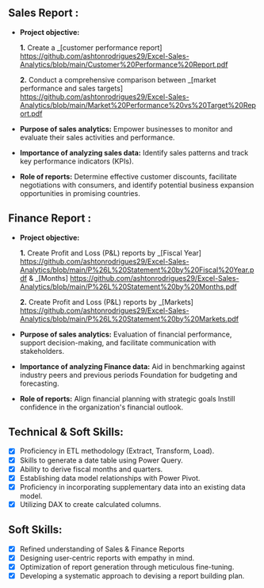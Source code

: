 ## Sales Report :


- **Project objective:** 

    **1.** Create a _[customer performance report] https://github.com/ashtonrodrigues29/Excel-Sales-Analytics/blob/main/Customer%20Performance%20Report.pdf

    **2.** Conduct a comprehensive comparison between _[market performance and sales targets] https://github.com/ashtonrodrigues29/Excel-Sales-Analytics/blob/main/Market%20Performance%20vs%20Target%20Report.pdf

- **Purpose of sales analytics:** Empower businesses to monitor and evaluate their sales activities and performance.

- **Importance of analyzing sales data:** Identify sales patterns and track key performance indicators (KPIs).

- **Role of reports:** Determine effective customer discounts, facilitate negotiations with consumers, and identify potential business expansion opportunities in promising countries.


## Finance Report :

- **Project objective:** 

    **1.** Create Profit and Loss (P&L) reports by _[Fiscal Year] https://github.com/ashtonrodrigues29/Excel-Sales-Analytics/blob/main/P%26L%20Statement%20by%20Fiscal%20Year.pdf & _[Months] https://github.com/ashtonrodrigues29/Excel-Sales-Analytics/blob/main/P%26L%20Statement%20by%20Months.pdf

   **2.** Create Profit and Loss (P&L) reports by _[Markets] https://github.com/ashtonrodrigues29/Excel-Sales-Analytics/blob/main/P%26L%20Statement%20by%20Markets.pdf

- **Purpose of sales analytics:** Evaluation of financial performance, support decision-making, and facilitate communication with stakeholders.

- **Importance of analyzing Finance data:** Aid in benchmarking against industry peers and previous periods Foundation for budgeting and forecasting.

- **Role of reports:** Align financial planning with strategic goals Instill confidence in the organization's financial outlook.


## Technical & Soft Skills:
- [x]	Proficiency in ETL methodology (Extract, Transform, Load).
- [x]	Skills to generate a date table using Power Query.
- [x]	Ability to derive fiscal months and quarters.
- [x]	Establishing data model relationships with Power Pivot.
- [x]	Proficiency in incorporating supplementary data into an existing data model.
- [x]	Utilizing DAX to create calculated columns.

## Soft Skills:
- [x]	Refined understanding of Sales & Finance Reports
- [x]	Designing user-centric reports with empathy in mind.
- [x]	Optimization of report generation through meticulous fine-tuning.
- [x]	Developing a systematic approach to devising a report building plan.
